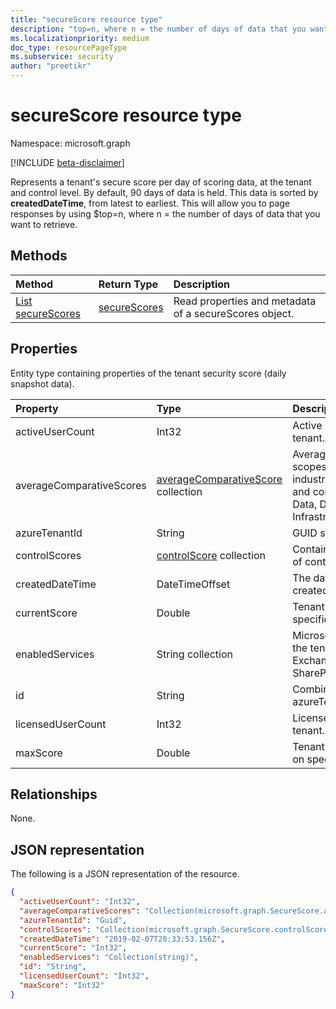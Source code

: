 ```yaml
---
title: "secureScore resource type"
description: "top=n, where n = the number of days of data that you want to retrieve. "
ms.localizationpriority: medium
doc_type: resourcePageType
ms.subservice: security
author: "preetikr"
---
```


# secureScore resource type

Namespace: microsoft.graph

[!INCLUDE [beta-disclaimer](../../includes/beta-disclaimer.md)]

Represents a tenant's secure score per day of scoring data, at the tenant and control level. By default, 90 days of data is held. This data is sorted by **createdDateTime**, from latest to earliest. This will allow you to page responses by using $top=n, where n = the number of days of data that you want to retrieve.


## Methods

| Method   | Return Type|Description|
|:---------------|:--------|:----------|
|[List secureScores](../api/securescores-list.md) | [secureScores](securescores.md) |Read properties and metadata of a secureScores object.|


## Properties
Entity type containing properties of the tenant security score (daily snapshot data).

|Property |Type |Description |
|:--|:--|:--|
|	activeUserCount	|	Int32	|	Active user count of the given tenant.	|
|	averageComparativeScores |	[averageComparativeScore](averagecomparativescore.md) collection	|Average score by different scopes (for example, average by industry, average by seating) and control category (Identity, Data, Device, Apps, Infrastructure) within the scope.	|
|	azureTenantId	|	String	|	GUID string for tenant ID.	|
|	controlScores |	[controlScore](controlscore.md) collection	|	Contains tenant scores for a set of controls.	|
|	createdDateTime	|	DateTimeOffset	|	The date when the entity is created.  |
|	currentScore	|	Double	|	Tenant current attained score on specified date.	|
|	enabledServices |	String collection	|	Microsoft-provided services for the tenant (for example, Exchange online, Skype, SharePoint).	|
|	id	|	String	|	Combination of azureTenantId_createdDateTime.	|
|	licensedUserCount	|	Int32	|	Licensed user count of the given tenant.	|
|	maxScore |	Double	|	Tenant maximum possible score on specified date.	|




## Relationships

None.

## JSON representation

The following is a JSON representation of the resource.

<!-- {
  "blockType": "resource",
  "optionalProperties": [

  ],
  "@odata.type": "microsoft.graph.secureScore"
}-->

```json
{
  "activeUserCount": "Int32",
  "averageComparativeScores": "Collection(microsoft.graph.SecureScore.averageComparativeScores)",
  "azureTenantId": "Guid",
  "controlScores": "Collection(microsoft.graph.SecureScore.controlScores)",
  "createdDateTime": "2019-02-07T20:33:53.156Z",
  "currentScore": "Int32",
  "enabledServices": "Collection(string)",
  "id": "String",
  "licensedUserCount": "Int32",
  "maxScore": "Int32"
}
```


<!--
{
  "type": "#page.annotation",
  "description": "secureScores resource",
  "keywords": "",
  "section": "documentation",
  "tocPath": "",
  "suppressions": []
}
-->


